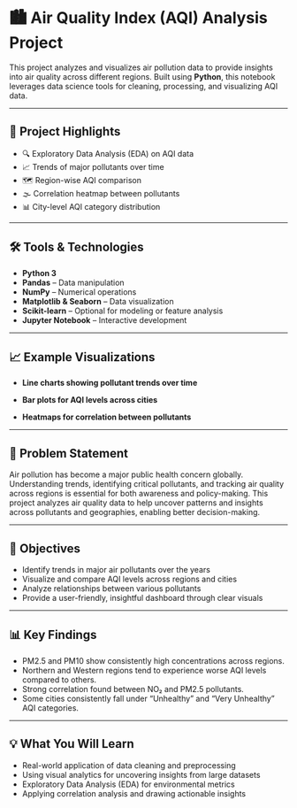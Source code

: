 # 🏙️ Air Quality Index (AQI) Analysis Project


This project analyzes and visualizes air pollution data to provide insights into air quality across different regions. Built using **Python**, this notebook leverages data science tools for cleaning, processing, and visualizing AQI data.



---

## 📌 Project Highlights

- 🔍 Exploratory Data Analysis (EDA) on AQI data
- 📈 Trends of major pollutants over time
- 🗺️ Region-wise AQI comparison
- 🌫️ Correlation heatmap between pollutants
- 📊 City-level AQI category distribution

---

## 🛠️ Tools & Technologies

- **Python 3**
- **Pandas** – Data manipulation  
- **NumPy** – Numerical operations  
- **Matplotlib & Seaborn** – Data visualization  
- **Scikit-learn** – Optional for modeling or feature analysis  
- **Jupyter Notebook** – Interactive development  

---
## 📈 Example Visualizations
- **Line charts showing pollutant trends over time**

- **Bar plots for AQI levels across cities**

- **Heatmaps for correlation between pollutants**
---
## 🧠 Problem Statement

Air pollution has become a major public health concern globally. Understanding trends, identifying critical pollutants, and tracking air quality across regions is essential for both awareness and policy-making. This project analyzes air quality data to help uncover patterns and insights across pollutants and geographies, enabling better decision-making.

---
## 🎯 Objectives

- Identify trends in major air pollutants over the years
- Visualize and compare AQI levels across regions and cities
- Analyze relationships between various pollutants
- Provide a user-friendly, insightful dashboard through clear visuals
---
## 📊 Key Findings

- PM2.5 and PM10 show consistently high concentrations across regions.
- Northern and Western regions tend to experience worse AQI levels compared to others.
- Strong correlation found between NO₂ and PM2.5 pollutants.
- Some cities consistently fall under “Unhealthy” and “Very Unhealthy” AQI categories.
---
## 💡 What You Will Learn

- Real-world application of data cleaning and preprocessing
- Using visual analytics for uncovering insights from large datasets
- Exploratory Data Analysis (EDA) for environmental metrics
- Applying correlation analysis and drawing actionable insights


